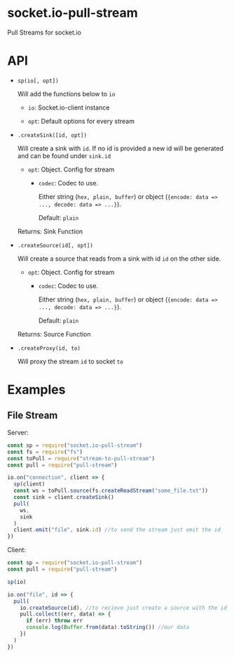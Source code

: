 # socket.io-pull-stream

Pull Streams for socket.io

# API

-   `sp(io[, opt])`

    Will add the functions below to `io`

    -   `io`: Socket.io-client instance
    
    -   `opt`: Default options for every stream

-   `.createSink([id, opt])`

    Will create a sink with `id`.
    If no id is provided a new id will be generated and can be found under `sink.id`

    -   `opt`: Object. Config for stream

        -   `codec`: Codec to use.

            Either string (`hex, plain, buffer`) or object (`{encode: data => ..., decode: data => ...}`).

            Default: `plain`

    Returns: Sink Function

-   `.createSource(id[, opt])`

    Will create a source that reads from a sink with id `id` on the other side.

    -   `opt`: Object. Config for stream

        -   `codec`: Codec to use.

            Either string (`hex, plain, buffer`) or object (`{encode: data => ..., decode: data => ...}`).

            Default: `plain`

    Returns: Source Function

-   `.createProxy(id, to)`

    Will proxy the stream `id` to socket `to`

# Examples

## File Stream

Server:

```js
const sp = require("socket.io-pull-stream")
const fs = require("fs")
const toPull = require("stream-to-pull-stream")
const pull = require("pull-stream")

io.on("connection", client => {
  sp(client)
  const ws = toPull.source(fs.createReadStream("some_file.txt"))
  const sink = client.createSink()
  pull(
    ws,
    sink
  )
  client.emit("file", sink.id) //to send the stream just emit the id
})
```

Client:

```js
const sp = require("socket.io-pull-stream")
const pull = require("pull-stream")

sp(io)

io.on("file", id => {
  pull(
    io.createSource(id), //to recieve just create a source with the id
    pull.collect((err, data) => {
      if (err) throw err
      console.log(Buffer.from(data).toString()) //our data
    })
  )
})
```

